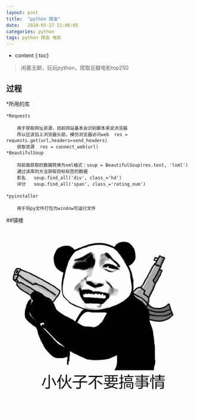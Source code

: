 ```yaml
---
layout: post
title:  "python 爬虫"
date:   2020-05-27 21:06:05
categories: python
tags: python 爬虫 电影
---
```



* content
{:toc}

>闲着无聊，玩玩python，爬取豆瓣电影top250







## 过程

*所用的库

	*Requests
		
		用于获取网址资源，目前网站基本会识别脚本来说浏览器
		所以应该加上浏览器头部，模仿浏览器访问web  res = requests.get(url,headers=send_headers)
		获取资源  res = connect_web(url)
	*BeautifulSoup
		
		将前面获取的数据转换为xml格式：soup = BeautifulSoup(res.text, 'lxml')
		通过该库的方法获取目标标签的数据
		影名   soup.find_all('div', class_='hd')
		评分   soup.find_all('span', class_='rating_num')
		
	*pyinstaller
		
		用于将py文件打包为window可运行文件
	
##镇楼

![image03](/image/image1.jpg)
















